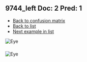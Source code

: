 ## 9744_left Doc: 2 Pred: 1
- [Back to confusion matrix](https://github.com/juliandewit/kaggle_retinopathy/blob/master/matrix.md)
- [Back to list](https://github.com/juliandewit/kaggle_retinopathy/blob/master/lists/21/list.md)
- [Next example in list](https://github.com/juliandewit/kaggle_retinopathy/blob/master/lists/21/98/9855_left.md)

![Eye](https://retinopaty.blob.core.windows.net/size1024/9744_left_2.jpeg)

### 

![Eye]()
